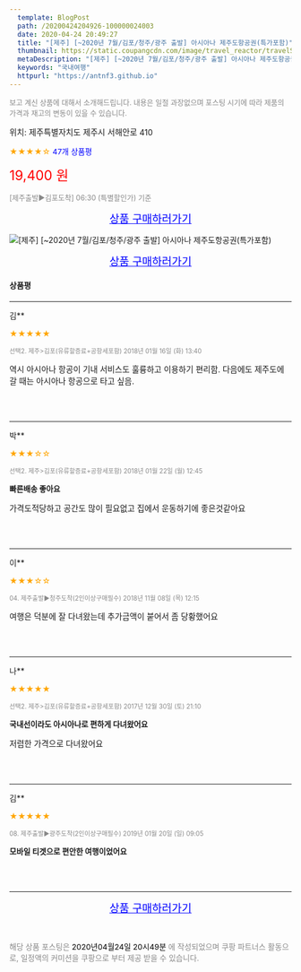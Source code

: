 ```yaml
---
  template: BlogPost
  path: /20200424204926-100000024003
  date: 2020-04-24 20:49:27
  title: "[제주] [~2020년 7월/김포/청주/광주 출발] 아시아나 제주도항공권(특가포함)"
  thumbnail: https://static.coupangcdn.com/image/travel_reactor/travelSeller/common/A00071512/ab5a230c-2e41-4578-91cf-960cf7fde029.jpg
  metaDescription: "[제주] [~2020년 7월/김포/청주/광주 출발] 아시아나 제주도항공권(특가포함),국내여행"
  keywords: "국내여행"
  httpurl: "https://antnf3.github.io"
---
```

  
<span style="color: #888;font-size:0.8rem">보고 계신 상품에 대해서 소개해드립니다.
내용은 일절 과장없으며 포스팅 시기에 따라 제품의 가격과 재고의 변동이 있을 수 있습니다.</span>
  
<span style="font-size: 0.9rem;">위치: 제주특별자치도 제주시 서해안로 410 </span>
  
<span style="color: orange;">★★★★☆</span> <span style="color: blue;font-size: 0.85rem;">47개 상품평</span>
  
<span style="color: red;font-size: 1.5rem;">19,400 원</span>
  
<span style="color: #888;font-size:0.8rem">[제주출발▶김포도착] 06:30 (특별할인가) 기준</span>



<p align="center"><a href="http://me2.do/GqHxuQb7" style="font-size: 1.2rem; color: blue;">상품 구매하러가기</a></p>

![[제주] [~2020년 7월/김포/청주/광주 출발] 아시아나 제주도항공권(특가포함)](https://image15.coupangcdn.com/image/travelSeller/common/A00071512/62ae5669-1ce1-4de5-a661-1c1a548e9a4f.jpg)

<p align="center"><a href="http://me2.do/GqHxuQb7" style="font-size: 1.2rem; color: blue;">상품 구매하러가기</a></p>

#### 상품평
  
---
  
김**
    
<span style="color: orange;">★★★★★</span>
    
<span style="color: #888;font-size:0.7rem">선택2. 제주>김포(유류할증료+공항세포함) 2018년 01월 16일 (화) 13:40</span>
    

    
<span style="font-size: 0.9rem;">역시 아시아나 항공이 기내 서비스도 훌륭하고 이용하기 편리함.
다음에도 제주도에 갈 때는 아시아나 항공으로 타고 싶음.</span>
    
<br>
<br>

---
  
박**
    
<span style="color: orange;">★★★☆☆</span>
    
<span style="color: #888;font-size:0.7rem">선택2. 제주>김포(유류할증료+공항세포함) 2018년 01월 22일 (월) 12:45</span>
    
<span style="font-size:0.85rem">**빠른배송  좋아요**</span>
    
<span style="font-size: 0.9rem;">가격도적당하고   공간도 많이 필요없고
집에서 운동하기에  좋은것같아요</span>
    
<br>
<br>

---
  
이**
    
<span style="color: orange;">★★★☆☆</span>
    
<span style="color: #888;font-size:0.7rem">04. 제주출발▶청주도착(2인이상구매필수) 2018년 11월 08일 (목) 12:15</span>
    

    
<span style="font-size: 0.9rem;">여행은 덕분에 잘 다녀왔는데 추가금액이 붙어서 좀 당황했어요</span>
    
<br>
<br>

---
  
나**
    
<span style="color: orange;">★★★★★</span>
    
<span style="color: #888;font-size:0.7rem">선택2. 제주>김포(유류할증료+공항세포함) 2017년 12월 30일 (토)  21:10</span>
    
<span style="font-size:0.85rem">**국내선이라도 아시아나로 편하게 다녀왔어요**</span>
    
<span style="font-size: 0.9rem;">저렴한 가격으로 다녀왔어요</span>
    
<br>
<br>

---
  
김**
    
<span style="color: orange;">★★★★★</span>
    
<span style="color: #888;font-size:0.7rem">08. 제주출발▶광주도착(2인이상구매필수) 2019년 01월 20일 (일)  09:05</span>
    
<span style="font-size:0.85rem">**모바일 티겟으로  편안한 여행이었어요**</span>
    

    
<br>
<br>


  
---
  
<p align="center"><a href="http://me2.do/GqHxuQb7" style="font-size: 1.2rem; color: blue;">상품 구매하러가기</a></p>
  
<br>
  
<span style="font-size: 0.85rem; color: #888;">해당 상품 포스팅은 <span style="color: #000;"> 2020년04월24일 20시49분 </span> 에 작성되었으며 쿠팡 파트너스 활동으로, 일정액의 커미션을 쿠팡으로 부터 제공 받을 수 있습니다.</span>